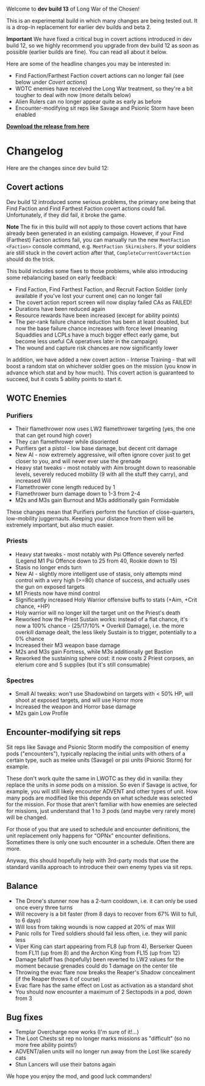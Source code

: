 Welcome to **dev build 13** of Long War of the Chosen!

This is an experimental build in which many changes are being tested out. It is a drop-in replacement for earlier dev builds and beta 2.

**Important** We have fixed a critical bug in covert actions introduced in dev build 12, so we highly recommend you upgrade from dev build 12 as soon as possible (earlier builds are fine). You can read all about it below.

Here are some of the headline changes you may be interested in:

* Find Faction/Farthest Faction covert actions can no longer fail (see below under *Covert actions*)
* WOTC enemies have received the Long War treatment, so they're a bit tougher to deal with now (more details below)
* Alien Rulers can no longer appear quite as early as before
* Encounter-modifying sit reps like Savage and Psionic Storm have been enabled

**[Download the release from here](https://www.dropbox.com/s/tw3o0ncooyay5ow/lwotc-dev-0013.zip?dl=0)**

# Changelog

Here are the changes since dev build 12:

## Covert actions

Dev build 12 introduced some serious problems, the primary one being that Find Faction and Find Farthest Faction covert actions could fail. Unfortunately, if they did fail, it broke the game.

**Note** The fix in this build will not apply to those covert actions that have already been generated in an existing campaign. However, if your Find (Farthest) Faction actions fail, you can manually run the new `MeetFaction <Faction>` console command, e.g. `MeetFaction Skirmishers`. If your soldiers are still stuck in the covert action after that, `CompleteCurrentCovertAction` should do the trick.

This build includes some fixes to those problems, while also introducing some rebalancing based on early feedback:

* Find Faction, Find Farthest Faction, and Recruit Faction Soldier (only available if you've lost your current one) can no longer fail
* The covert action report screen will now display failed CAs as FAILED!
* Durations have been reduced again
* Resource rewards have been increased (except for ability points)
* The per-rank failure chance reduction has been at least doubled, but now the base failure chance increases with force level (meaning Squaddies and LCPLs have a much bigger effect early game, but become less useful CA operatives later in the campaign)
* The wound and capture risk chances are now significantly lower

In addition, we have added a new covert action - Intense Training - that will boost a random stat on whichever soldier goes on the mission (you know in advance which stat and by how much). This covert action is guaranteed to succeed, but it costs 5 ability points to start it.

## WOTC Enemies

### Purifiers

* Their flamethrower now uses LW2 flamethrower targeting (yes, the one that can get round high cover)
* They can flamethrower while disoriented
* Purifiers get a pistol - low base damage, but decent crit damage
* New AI - now extremely aggressive, will often ignore cover just to get closer to you, and will never ever use the grenade
* Heavy stat tweaks - most notably with Aim brought down to reasonable levels, severely reduced mobility (9 with all the stuff they carry), and increased Will
* Flamethrower cone length reduced by 1
* Flamethrower burn damage down to 1-3 from 2-4
* M2s and M3s gain Burnout and M3s additionally gain Formidable

These changes mean that Purifiers perform the function of close-quarters, low-mobility juggernauts. Keeping your distance from them will be extremely important, but also much easier.

### Priests

* Heavy stat tweaks - most notably with Psi Offence severely nerfed (Legend M1 Psi Offence down to 25 from 40, Rookie down to 15)
* Stasis no longer ends turn
* New AI - slightly more intelligent use of stasis, only attempts mind control with a very high (>=80) chance of success, and actually uses the gun on exposed targets
* M1 Priests now have mind control
* Significantly increased Holy Warrior offensive buffs to stats (+Aim, +Crit chance, +HP)
* Holy warrior will no longer kill the target unit on the Priest's death
* Reworked how the Priest Sustain works: instead of a flat chance, it's now a 100% chance - (25/17/10% * Overkill Damage), i.e. the more overkill damage dealt, the less likely Sustain is to trigger, potentially to a 0% chance
* Increased their M3 weapon base damage
* M2s and M3s gain Fortress, while M3s additionally get Bastion
* Reworked the sustaining sphere cost: it now costs 2 Priest corpses, an elerium core and 5 supplies (but it's still consumable)

### Spectres

* Small AI tweaks: won't use Shadowbind on targets with < 50% HP, will shoot at exposed targets, and will use Horror more
* Increased the weapon and Horror base damage
* M2s gain Low Profile

## Encounter-modifying sit reps

Sit reps like Savage and Psionic Storm modify the composition of enemy pods ("encounters"), typically replacing the initial units with others of a certain type, such as melee units (Savage) or psi units (Psionic Storm) for example.

These don't work quite the same in LWOTC as they did in vanilla: they replace the units in *some* pods on a mission. So even if Savage is active, for example, you will still likely encounter ADVENT and other types of unit. How many pods are modified like this depends on what schedule was selected for the mission. For those that aren't familiar with how enemies are selected for missions, just understand that 1 to 3 pods (and maybe very rarely more) will be changed.

For those of you that are used to schedule and encounter definitions, the unit replacement only happens for "OPNx" encounter definitions. Sometimes there is only one such encounter in a schedule. Often there are more.

Anyway, this should hopefully help with 3rd-party mods that use the standard vanilla approach to introduce their own enemy types via sit reps.

## Balance

* The Drone's stunner now has a 2-turn cooldown, i.e. it can only be used once every three turns
* Will recovery is a bit faster (from 8 days to recover from 67% Will to full, to 6 days)
* Will loss from taking wounds is now capped at 20% of max Will
* Panic rolls for Tired soldiers should fail less often, i.e. they will panic less
* Viper King can start appearing from FL8 (up from 4), Berserker Queen from FL11 (up from 8) and the Archon King from FL15 (up from 12)
* Damage falloff has (hopefully) been reverted to LW2 values for the moment because grenades could do 1 damage on the center tile
* Throwing the evac flare now breaks the Reaper's Shadow concealment (if the Reaper throws it of course)
* Evac flare has the same effect on Lost as activation as a standard shot
* You should now encounter a maximum of 2 Sectopods in a pod, down from 3

## Bug fixes

* Templar Overcharge now works (I'm sure of it!...)
* The Loot Chests sit rep no longer marks missions as "difficult" (so no more free ability points!)
* ADVENT/alien units will no longer run away from the Lost like scaredy cats
* Stun Lancers will use their batons again

We hope you enjoy the mod, and good luck commanders!
